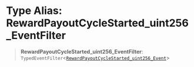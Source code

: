 # Type Alias: RewardPayoutCycleStarted\_uint256\_EventFilter

> **RewardPayoutCycleStarted\_uint256\_EventFilter**: `TypedEventFilter`\<[`RewardPayoutCycleStarted_uint256_Event`](RewardPayoutCycleStarted_uint256_Event.md)\>
